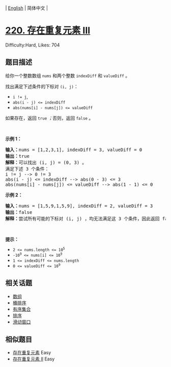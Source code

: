 
| [English](README_EN.md) | 简体中文 |

# [220. 存在重复元素 III](https://leetcode.cn/problems/contains-duplicate-iii/)
Difficulty:Hard, Likes: 704

## 题目描述

<p>给你一个整数数组 <code>nums</code> 和两个整数 <code>indexDiff</code> 和 <code>valueDiff</code> 。</p>

<p>找出满足下述条件的下标对 <code>(i, j)</code>：</p>

<ul>
	<li><code>i != j</code>,</li>
	<li><code>abs(i - j) &lt;= indexDiff</code></li>
	<li><code>abs(nums[i] - nums[j]) &lt;= valueDiff</code></li>
</ul>

<p>如果存在，返回 <code>true</code><em> ；</em>否则，返回<em> </em><code>false</code><em> </em>。</p>

<p>&nbsp;</p>

<p><strong class="example">示例 1：</strong></p>

<pre>
<strong>输入：</strong>nums = [1,2,3,1], indexDiff = 3, valueDiff = 0
<strong>输出：</strong>true
<strong>解释：</strong>可以找出 (i, j) = (0, 3) 。
满足下述 3 个条件：
i != j --&gt; 0 != 3
abs(i - j) &lt;= indexDiff --&gt; abs(0 - 3) &lt;= 3
abs(nums[i] - nums[j]) &lt;= valueDiff --&gt; abs(1 - 1) &lt;= 0
</pre>

<p><strong class="example">示例 2：</strong></p>

<pre>
<strong>输入：</strong>nums = [1,5,9,1,5,9], indexDiff = 2, valueDiff = 3
<strong>输出：</strong>false
<strong>解释：</strong>尝试所有可能的下标对 (i, j) ，均无法满足这 3 个条件，因此返回 false 。
</pre>

<p>&nbsp;</p>

<p><strong>提示：</strong></p>

<ul>
	<li><code>2 &lt;= nums.length &lt;= 10<sup>5</sup></code></li>
	<li><code>-10<sup>9</sup> &lt;= nums[i] &lt;= 10<sup>9</sup></code></li>
	<li><code>1 &lt;= indexDiff &lt;= nums.length</code></li>
	<li><code>0 &lt;= valueDiff &lt;= 10<sup>9</sup></code></li>
</ul>


## 相关话题

- [数组](https://leetcode-cn.com/tag/array/)
- [桶排序](https://leetcode-cn.com/tag/bucket-sort/)
- [有序集合](https://leetcode-cn.com/tag/ordered-set/)
- [排序](https://leetcode-cn.com/tag/sorting/)
- [滑动窗口](https://leetcode-cn.com/tag/sliding-window/)

## 相似题目

- [存在重复元素](../contains-duplicate/README.md) Easy 
- [存在重复元素 II](../contains-duplicate-ii/README.md) Easy 
